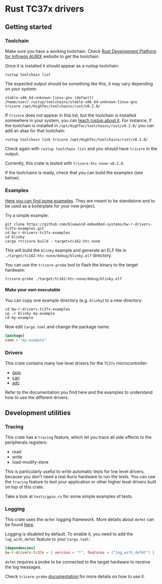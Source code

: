 # Rust TC37x drivers

## Getting started

### Toolchain

Make sure you have a working toolchain. Check [Rust
Development Platform for Infineon AURIX](https://hightec-rt.com/en/rust) website to get the toolchain.

Once it is installed it should appear as a rustup toolchain:

```shell
rustup toolchain list
```

The expected output should be something like this, it may vary depending on your system:

```text
stable-x86_64-unknown-linux-gnu (default)       /home/user/.rustup/toolchains/stable-x86_64-unknown-linux-gnu
tricore /opt/HighTec/toolchains/rust/v0.2.0/
```

If `tricore` does not appear in this list, but the toolchain is installed
somewhere in your system, you can [teach rustup about
it](https://rust-lang.github.io/rustup/concepts/toolchains.html#custom-toolchains).
For instance, if the toolchain is installed in
`/opt/HighTec/toolchains/rust/v0.2.0/` you can add an alias for that toolchain:

```shell
rustup toolchain link tricore /opt/HighTec/toolchains/rust/v0.2.0/
```

Check again with `rustup toolchain list` and you should have `tricore` in the output.

Currently, this crate is tested with `tricore-htc-none-v0.2.0`.

If the toolchains is ready, check that you can build the examples (see below).

### Examples

[Here you can find some
examples](https://github.com/bluewind-embedded-systems/bw-r-drivers-tc37x-examples).
They are meant to be standalone and to be used as a boilerplate for your new
project. 

Try a simple example:

```shell
git clone https://github.com/bluewind-embedded-systems/bw-r-drivers-tc37x-examples.git
cd bw-r-drivers-tc37x-examples
cd blinky
cargo +tricore build --target=tc162-htc-none
```

This will build the `blinky` example and generate an ELF file in
`./target/tc162-htc-none/debug/blinky.elf` directory.

You can use the `tricore-probe` tool to flash the binary to the target hardware:

```shell
tricore-probe ./target/tc162-htc-none/debug/blinky.elf
```


#### Make your own executable

You can copy one example directory (e.g. `blinky`) to a new directory:

```shell
cd bw-r-drivers-tc37x-examples
cp -r blinky my-example
cd my-example
```

Now edit `Cargo.toml` and change the package name:

```toml
[package]
name = "my-example"
```

### Drivers

This crate contains many low level drivers for the `TC37x` microcontroller:

- [gpio](gpio)
- [can](can)
- [adc](adc)

Refer to the documentation you find here and the examples to understand how to
use the different drivers.

## Development utilities

### Tracing

This crate has a `tracing` feature, which let you trace all side effects to the
peripherals registers:

- read
- write
- load-modify-store

This is particularly useful to write automatic tests for low level drivers,
because you don't need a real Aurix hardware to run the tests. You can use the
`tracing` feature to test your application or other higher level drivers built
on top of this crate.

Take a look at `tests/gpio.rs` for some simple examples of tests.

### Logging

This crate uses the `defmt` logging framework.
More details about `defmt` can be found [here](https://defmt.ferrous-systems.com/).

Logging is disabled by default. To enable it, you need to add the `log_with_defmt` feature to your `Cargo.toml`:

```toml
[dependencies]
bw-r-drivers-tc37x = { version = "*", features = ["log_with_defmt"] }
```

`defmt` requires a probe to be connected to the target hardware to receive the log messages.

Check `tricore-probe` [documentation](https://github.com/veecle/tricore-probe) for more details on how to use it.

